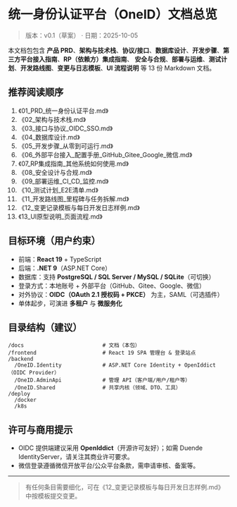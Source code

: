 # 统一身份认证平台（OneID）文档总览
> 版本：v0.1（草案） · 日期：2025-10-05

本文档包包含 **产品 PRD**、**架构与技术栈**、**协议/接口**、**数据库设计**、**开发步骤**、**第三方平台接入指南**、**RP（依赖方）集成指南**、
**安全与合规**、**部署与运维**、**测试计划**、**开发路线图**、**变更与日志模板**、**UI 流程说明** 等 13 份 Markdown 文档。

## 推荐阅读顺序
1. 《01_PRD_统一身份认证平台.md》
2. 《02_架构与技术栈.md》
3. 《03_接口与协议_OIDC_SSO.md》
4. 《04_数据库设计.md》
5. 《05_开发步骤_从零到可运行.md》
6. 《06_外部平台接入_配置手册_GitHub_Gitee_Google_微信.md》
7. 《07_RP集成指南_其他系统如何使用.md》
8. 《08_安全设计与合规.md》
9. 《09_部署运维_CI_CD_监控.md》
10. 《10_测试计划_E2E清单.md》
11. 《11_开发路线图_里程碑与任务拆解.md》
12. 《12_变更记录模板与每日开发日志样例.md》
13. 《13_UI原型说明_页面流程.md》

## 目标环境（用户约束）
- 前端：**React 19** + TypeScript
- 后端：**.NET 9**（ASP.NET Core）
- 数据库：支持 **PostgreSQL / SQL Server / MySQL / SQLite**（可切换）
- 登录方式：本地账号 + 外部平台（GitHub、Gitee、Google、微信）
- 对外协议：**OIDC（OAuth 2.1 授权码 + PKCE）** 为主，SAML（可选插件）
- 单体起步，可演进 **多租户** 与 **微服务化**

## 目录结构（建议）
```
/docs                         # 文档（本包）
/frontend                     # React 19 SPA 管理台 & 登录站点
/backend
  /OneID.Identity             # ASP.NET Core Identity + OpenIddict（OIDC Provider）
  /OneID.AdminApi             # 管理 API（客户端/用户/租户等）
  /OneID.Shared               # 共享内核（领域、DTO、工具）
/deploy
  /docker
  /k8s
```

## 许可与商用提示
- OIDC 提供端建议采用 **OpenIddict**（开源许可友好）；如需 Duende IdentityServer，请关注其商业许可要求。
- 微信登录遵循微信开放平台/公众平台条款，需申请审核、备案等。

---

> 有任何条目需要细化，可在《12_变更记录模板与每日开发日志样例.md》中按模板提交变更。
